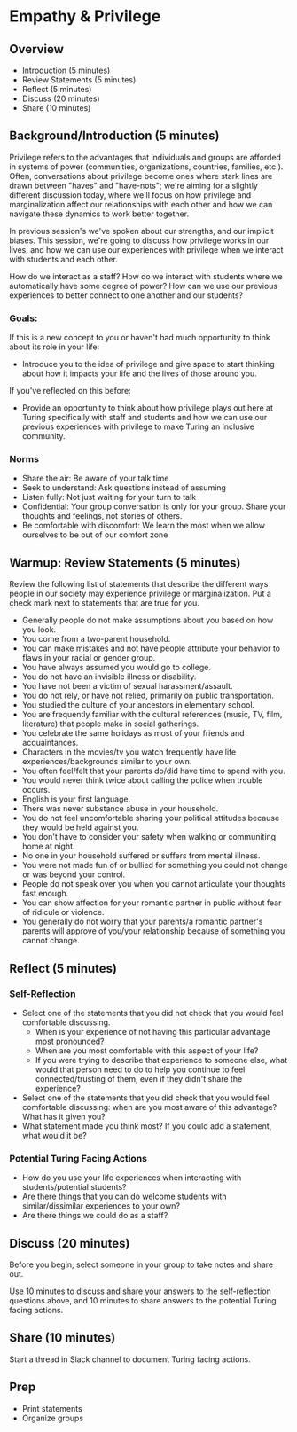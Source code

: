 # Empathy & Privilege

## Overview

* Introduction (5 minutes)
* Review Statements (5 minutes)
* Reflect (5 minutes)
* Discuss (20 minutes)
* Share (10 minutes)

## Background/Introduction (5 minutes)

Privilege refers to the advantages that individuals and groups are afforded in systems of power (communities, organizations, countries, families, etc.). Often, conversations about privilege become ones where stark lines are drawn between "haves" and "have-nots"; we're aiming for a slightly different discussion today, where we'll focus on how privilege and marginalization affect our relationships with each other and how we can navigate these dynamics to work better together.

In previous session's we've spoken about our strengths, and our implicit biases. This session, we're going to discuss how privilege works in our lives, and how we can use our experiences with privilege when we interact with students and each other.

How do we interact as a staff? How do we interact with students where we automatically have some degree of power? How can we use our previous experiences to better connect to one another and our students?

### Goals:

If this is a new concept to you or haven't had much opportunity to think about its role in your life:

* Introduce you to the idea of privilege and give space to start thinking about how it impacts your life and the lives of those around you.

If you've reflected on this before:

* Provide an opportunity to think about how privilege plays out here at Turing specifically with staff and students and how we can use our previous experiences with privilege to make Turing an inclusive community.

### Norms

* Share the air:  Be aware of your talk time
* Seek to understand:  Ask questions instead of assuming
* Listen fully:  Not just waiting for your turn to talk
* Confidential:  Your group conversation is only for your group. Share your thoughts and feelings, not stories of others.
* Be comfortable with discomfort: We learn the most when we allow ourselves to be out of our comfort zone

## Warmup: Review Statements (5 minutes)

Review the following list of statements that describe the different ways people in our society may experience privilege or marginalization. Put a check mark next to statements that are true for you.

* Generally people do not make assumptions about you based on how you look.
* You come from a two-parent household.
* You can make mistakes and not have people attribute your behavior to flaws in your racial or gender group.
* You have always assumed you would go to college.
* You do not have an invisible illness or disability.
* You have not been a victim of sexual harassment/assault.
* You do not rely, or have not relied, primarily on public transportation.
* You studied the culture of your ancestors in elementary school.
* You are frequently familiar with the cultural references (music, TV, film, literature) that people make in social gatherings.
* You celebrate the same holidays as most of your friends and acquaintances.
* Characters in the movies/tv you watch frequently have life experiences/backgrounds similar to your own.
* You often feel/felt that your parents do/did have time to spend with you.
* You would never think twice about calling the police when trouble occurs.
* English is your first language.
* There was never substance abuse in your household.
* You do not feel uncomfortable sharing your political attitudes because they would be held against you.
* You don't have to consider your safety when walking or communiting home at night.
* No one in your household suffered or suffers from mental illness.
* You were not made fun of or bullied for something you could not change or was beyond your control.
* People do not speak over you when you cannot articulate your thoughts fast enough.
* You can show affection for your romantic partner in public without fear of ridicule or violence.
* You generally do not worry that your parents/a romantic partner's parents will approve of you/your relationship because of something you cannot change.

## Reflect (5 minutes)

### Self-Reflection

* Select one of the statements that you did not check that you would feel comfortable discussing.
    * When is your experience of not having this particular advantage most pronounced?
    * When are you most comfortable with this aspect of your life?
    * If you were trying to describe that experience to someone else, what would that person need to do to help you continue to feel connected/trusting of them, even if they didn't share the experience?
* Select one of the statements that you did check that you would feel comfortable discussing: when are you most aware of this advantage? What has it given you?
* What statement made you think most? If you could add a statement, what would it be?

### Potential Turing Facing Actions

* How do you use your life experiences when interacting with students/potential students?
* Are there things that you can do welcome students with similar/dissimilar experiences to your own?
* Are there things we could do as a staff?

## Discuss (20 minutes)

Before you begin, select someone in your group to take notes and share out.

Use 10 minutes to discuss and share your answers to the self-reflection questions above, and 10 minutes to share answers to the potential Turing facing actions.

## Share (10 minutes)

Start a thread in Slack channel to document Turing facing actions.

## Prep

* Print statements
* Organize groups

